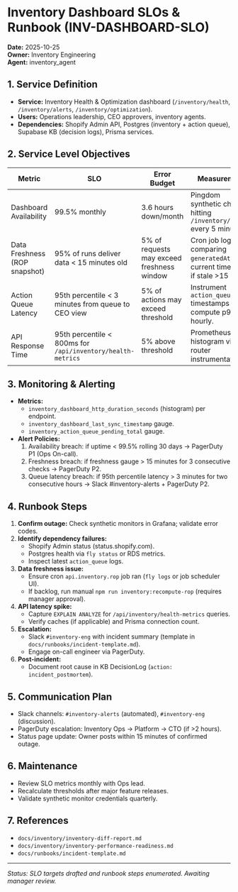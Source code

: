 # Inventory Dashboard SLOs & Runbook (INV-DASHBOARD-SLO)

**Date:** 2025-10-25  
**Owner:** Inventory Engineering  
**Agent:** inventory_agent

## 1. Service Definition
- **Service:** Inventory Health & Optimization dashboard (`/inventory/health`, `/inventory/alerts`, `/inventory/optimization`).
- **Users:** Operations leadership, CEO approvers, inventory agents.
- **Dependencies:** Shopify Admin API, Postgres (inventory + action queue), Supabase KB (decision logs), Prisma services.

## 2. Service Level Objectives
| Metric | SLO | Error Budget | Measurement |
| --- | --- | --- | --- |
| Dashboard Availability | 99.5% monthly | 3.6 hours down/month | Pingdom synthetic check hitting `/inventory/health` every 5 minutes.
| Data Freshness (ROP snapshot) | 95% of runs deliver data < 15 minutes old | 5% of requests may exceed freshness window | Cron job log comparing `generatedAt` vs current time; alert if stale >15 min.
| Action Queue Latency | 95th percentile < 3 minutes from queue to CEO view | 5% of actions may exceed threshold | Instrument `action_queue` timestamps and compute p95 hourly.
| API Response Time | 95th percentile < 800ms for `/api/inventory/health-metrics` | 5% above threshold | Prometheus histogram via router instrumentation.

## 3. Monitoring & Alerting
- **Metrics:**
  - `inventory_dashboard_http_duration_seconds` (histogram) per endpoint.
  - `inventory_dashboard_last_sync_timestamp` gauge.
  - `inventory_action_queue_pending_total` gauge.
- **Alert Policies:**
  1. Availability breach: if uptime < 99.5% rolling 30 days → PagerDuty P1 (Ops On-call).
  2. Freshness breach: if freshness gauge > 15 minutes for 3 consecutive checks → PagerDuty P2.
  3. Queue latency breach: if 95th percentile latency > 3 minutes for two consecutive hours → Slack #inventory-alerts + PagerDuty P2.

## 4. Runbook Steps
1. **Confirm outage:** Check synthetic monitors in Grafana; validate error codes.
2. **Identify dependency failures:**
   - Shopify Admin status (status.shopify.com).
   - Postgres health via `fly status` or RDS metrics.
   - Inspect latest `action_queue` logs.
3. **Data freshness issue:**
   - Ensure cron `api.inventory.rop` job ran (`fly logs` or job scheduler UI).
   - If backlog, run manual `npm run inventory:recompute-rop` (requires manager approval).
4. **API latency spike:**
   - Capture `EXPLAIN ANALYZE` for `/api/inventory/health-metrics` queries.
   - Verify caches (if applicable) and Prisma connection count.
5. **Escalation:**
   - Slack `#inventory-eng` with incident summary (template in `docs/runbooks/incident-template.md`).
   - Engage on-call engineer via PagerDuty.
6. **Post-incident:**
   - Document root cause in KB DecisionLog (`action: incident_postmortem`).

## 5. Communication Plan
- Slack channels: `#inventory-alerts` (automated), `#inventory-eng` (discussion).
- PagerDuty escalation: Inventory Ops → Platform → CTO (if >2 hours).
- Status page update: Owner posts within 15 minutes of confirmed outage.

## 6. Maintenance
- Review SLO metrics monthly with Ops lead.
- Recalculate thresholds after major feature releases.
- Validate synthetic monitor credentials quarterly.

## 7. References
- `docs/inventory/inventory-diff-report.md`
- `docs/inventory/inventory-performance-readiness.md`
- `docs/runbooks/incident-template.md`

---
_Status: SLO targets drafted and runbook steps enumerated. Awaiting manager review._
